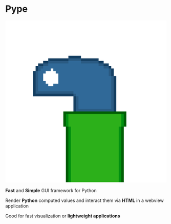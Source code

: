 # Pype

![logo](https://github.com/kokasmark/pype/blob/main/logo.png?raw=true)

**Fast** and **Simple** GUI framework for Python

Render **Python** computed values and interact them via **HTML** in a webview application

Good for fast visualization or **lightweight applications**